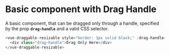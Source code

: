 # Basic component with Drag Handle

A basic component, that can be dragged only through a handle, specified by the prop <b>`drag-handle`</b> and a valid CSS selector.

~~~js
<vue-draggable-resizable style="border: 1px solid black;" :drag-handle="'.drag-handle'">
  <div class="drag-handle">Drag Only Here</div>
</vue-draggable-resizable>
~~~

